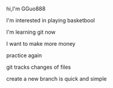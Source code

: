 hi,I'm GGuo888

I'm interested in playing basketbool

I'm learning git now

I want to make more money

practice again

git tracks changes of files

create a new branch is quick and simple